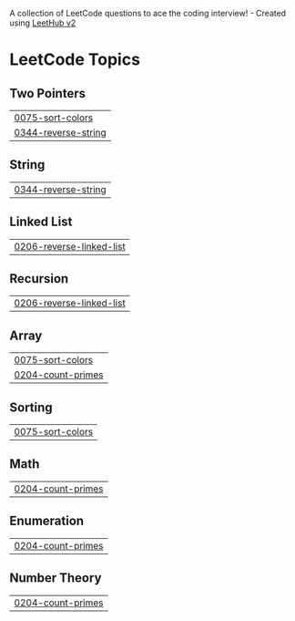 A collection of LeetCode questions to ace the coding interview! - Created using [LeetHub v2](https://github.com/arunbhardwaj/LeetHub-2.0)
<!---LeetCode Topics Start-->
# LeetCode Topics
## Two Pointers
|  |
| ------- |
| [0075-sort-colors](https://github.com/ak-repo/leetcode/tree/master/0075-sort-colors) |
| [0344-reverse-string](https://github.com/ak-repo/leetcode/tree/master/0344-reverse-string) |
## String
|  |
| ------- |
| [0344-reverse-string](https://github.com/ak-repo/leetcode/tree/master/0344-reverse-string) |
## Linked List
|  |
| ------- |
| [0206-reverse-linked-list](https://github.com/ak-repo/leetcode/tree/master/0206-reverse-linked-list) |
## Recursion
|  |
| ------- |
| [0206-reverse-linked-list](https://github.com/ak-repo/leetcode/tree/master/0206-reverse-linked-list) |
## Array
|  |
| ------- |
| [0075-sort-colors](https://github.com/ak-repo/leetcode/tree/master/0075-sort-colors) |
| [0204-count-primes](https://github.com/ak-repo/leetcode/tree/master/0204-count-primes) |
## Sorting
|  |
| ------- |
| [0075-sort-colors](https://github.com/ak-repo/leetcode/tree/master/0075-sort-colors) |
## Math
|  |
| ------- |
| [0204-count-primes](https://github.com/ak-repo/leetcode/tree/master/0204-count-primes) |
## Enumeration
|  |
| ------- |
| [0204-count-primes](https://github.com/ak-repo/leetcode/tree/master/0204-count-primes) |
## Number Theory
|  |
| ------- |
| [0204-count-primes](https://github.com/ak-repo/leetcode/tree/master/0204-count-primes) |
<!---LeetCode Topics End-->